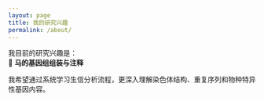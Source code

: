 ```yaml
---
layout: page
title: 我的研究兴趣
permalink: /about/
---
```


我目前的研究兴趣是：  
📌 **马的基因组组装与注释**

我希望通过系统学习生信分析流程，更深入理解染色体结构、重复序列和物种特异性基因内容。
